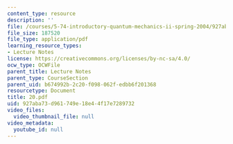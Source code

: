 ```yaml
---
content_type: resource
description: ''
file: /courses/5-74-introductory-quantum-mechanics-ii-spring-2004/927aba73d961749e18e44f17e7289732_20.pdf
file_size: 187520
file_type: application/pdf
learning_resource_types:
- Lecture Notes
license: https://creativecommons.org/licenses/by-nc-sa/4.0/
ocw_type: OCWFile
parent_title: Lecture Notes
parent_type: CourseSection
parent_uid: b674992b-2c20-f098-062f-edbb6f201368
resourcetype: Document
title: 20.pdf
uid: 927aba73-d961-749e-18e4-4f17e7289732
video_files:
  video_thumbnail_file: null
video_metadata:
  youtube_id: null
---
```

